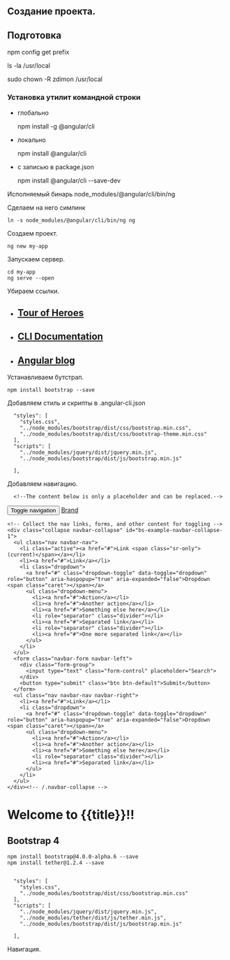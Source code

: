 ## Создание проекта.

## Подготовка

  npm config get prefix

  ls -la /usr/local

  sudo chown -R zdimon /usr/local


### Установка утилит командной строки

- глобально

    npm install -g @angular/cli
    
- локально

    npm install  @angular/cli
    
- с записью в package.json

    npm install  @angular/cli --save-dev
    
Исполняемый бинарь node_modules/@angular/cli/bin/ng

Сделаем на него симлинк

    ln -s node_modules/@angular/cli/bin/ng ng
    

Создаем проект.
    
    ng new my-app

Запускаем сервер.
    
    cd my-app
    ng serve --open

Убираем ссылки. 
    
<ul>
  <li>
    <h2><a target="_blank" href="https://angular.io/tutorial">Tour of Heroes</a></h2>
  </li>
  <li>
    <h2><a target="_blank" href="https://github.com/angular/angular-cli/wiki">CLI Documentation</a></h2>
  </li>
  <li>
    <h2><a target="_blank" href="http://angularjs.blogspot.ca/">Angular blog</a></h2>
  </li>
</ul>

Устанавливаем бутстрап.

    npm install bootstrap --save
    
Добавляем стиль и скрипты в .angular-cli.json

      "styles": [
        "styles.css",
        "../node_modules/bootstrap/dist/css/bootstrap.min.css",
        "../node_modules/bootstrap/dist/css/bootstrap-theme.min.css"
      ],
      "scripts": [
        "../node_modules/jquery/dist/jquery.min.js",
        "../node_modules/bootstrap/dist/js/bootstrap.min.js"
        
      ],
      
      
Добавляем навигацию. 


      <!--The content below is only a placeholder and can be replaced.-->



<div class="container">


<nav class="navbar navbar-default">
  <div class="container-fluid">
    <!-- Brand and toggle get grouped for better mobile display -->
    <div class="navbar-header">
      <button type="button" class="navbar-toggle collapsed" data-toggle="collapse" data-target="#bs-example-navbar-collapse-1" aria-expanded="false">
        <span class="sr-only">Toggle navigation</span>
        <span class="icon-bar"></span>
        <span class="icon-bar"></span>
        <span class="icon-bar"></span>
      </button>
      <a class="navbar-brand" href="#">Brand</a>
    </div>

    <!-- Collect the nav links, forms, and other content for toggling -->
    <div class="collapse navbar-collapse" id="bs-example-navbar-collapse-1">
      <ul class="nav navbar-nav">
        <li class="active"><a href="#">Link <span class="sr-only">(current)</span></a></li>
        <li><a href="#">Link</a></li>
        <li class="dropdown">
          <a href="#" class="dropdown-toggle" data-toggle="dropdown" role="button" aria-haspopup="true" aria-expanded="false">Dropdown <span class="caret"></span></a>
          <ul class="dropdown-menu">
            <li><a href="#">Action</a></li>
            <li><a href="#">Another action</a></li>
            <li><a href="#">Something else here</a></li>
            <li role="separator" class="divider"></li>
            <li><a href="#">Separated link</a></li>
            <li role="separator" class="divider"></li>
            <li><a href="#">One more separated link</a></li>
          </ul>
        </li>
      </ul>
      <form class="navbar-form navbar-left">
        <div class="form-group">
          <input type="text" class="form-control" placeholder="Search">
        </div>
        <button type="submit" class="btn btn-default">Submit</button>
      </form>
      <ul class="nav navbar-nav navbar-right">
        <li><a href="#">Link</a></li>
        <li class="dropdown">
          <a href="#" class="dropdown-toggle" data-toggle="dropdown" role="button" aria-haspopup="true" aria-expanded="false">Dropdown <span class="caret"></span></a>
          <ul class="dropdown-menu">
            <li><a href="#">Action</a></li>
            <li><a href="#">Another action</a></li>
            <li><a href="#">Something else here</a></li>
            <li role="separator" class="divider"></li>
            <li><a href="#">Separated link</a></li>
          </ul>
        </li>
      </ul>
    </div><!-- /.navbar-collapse -->
  </div><!-- /.container-fluid -->
</nav>


  <h1>
    Welcome to {{title}}!!
  </h1>
  
  </div>
  
  
## Bootstrap 4

    npm install bootstrap@4.0.0-alpha.6 --save
    npm install tether@1.2.4 --save


      "styles": [
        "styles.css",
        "../node_modules/bootstrap/dist/css/bootstrap.min.css"
      ],
      "scripts": [
        "../node_modules/jquery/dist/jquery.min.js",
        "../node_modules/tether/dist/js/tether.min.js",
        "../node_modules/bootstrap/dist/js/bootstrap.min.js"
        
      ],    
  
Навигация.       
      
